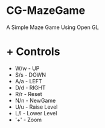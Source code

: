# CG-MazeGame
A Simple Maze Game Using Open GL

# + **Controls** 
- W/w - UP 
- S/s - DOWN 
- A/a - LEFT 
- D/d - RIGHT 
- R/r - Reset 
- N/n - NewGame
- U/u - Raise Level 
- L/l - Lower Level
- '+' - Zoom
